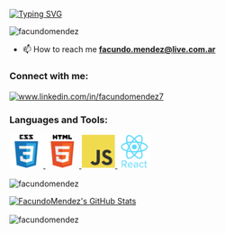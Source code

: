 <a href="https://git.io/typing-svg"><img src="https://readme-typing-svg.herokuapp.com?font=Fira+Code&size=37&pause=1000&color=B787FF&width=100&height=100&lines=Hi+%F0%9F%91%8B%2C+I'm+Facundo;A+passionate+Frontend+Developer+from+Argentina" alt="Typing SVG" /></a>

<p align="left" color:"#A693FFFF" > <img src="https://komarev.com/ghpvc/?username=facundomendez&label=Profile%20views&color=0e75b6&style=flat" alt="facundomendez" /> </p>

 - 📫 How to reach me **facundo.mendez@live.com.ar**

 <h3 align="left" color:"#A693FFFF" >Connect with me:</h3>

 <p align="left" color:"#A693FFFF" >
 <a href="https://linkedin.com/in/www.linkedin.com/in/facundomendez7" target="blank">
 <img align="center" src="https://raw.githubusercontent.com/rahuldkjain/github-profile-readme-generator/master/src/images/icons/Social/linked-in-alt.svg" alt="www.linkedin.com/in/facundomendez7" height="40" width="50" />
</a>
</p>

<h3 align="left" color:"#A693FFFF" >Languages and Tools:</h3>
    
<p align="left"> 
<a href="https://www.w3schools.com/css/" target="_blank" rel="noreferrer"> 
<img src="https://raw.githubusercontent.com/devicons/devicon/master/icons/css3/css3-original-wordmark.svg"alt="css3" width="60" height="60"/> 
</a> 
<a href="https://www.w3.org/html/" target="_blank" rel="noreferrer"> 
<img src="https://raw.githubusercontent.com/devicons/devicon/master/icons/html5/html5-original-wordmark.svg"alt="html5" width="60" height="60"/> 
</a> 
<a href="https://developer.mozilla.org/en-US/docs/Web/JavaScript" target="_blank" rel="noreferrer"> 
<img src="https://raw.githubusercontent.com/devicons/devicon/master/icons/javascript/javascript-original.svg"alt="javascript" width="60" height="60"/> 
</a> 
<a href="https://reactjs.org/" target="_blank" rel="noreferrer"> 
<img src="https://raw.githubusercontent.com/devicons/devicon/master/icons/react/react-original-wordmark.svg"alt="react" width="60" height="60"/> 
</a> 
</p>


<p>
<img align="center"  src="https://github-readme-stats.vercel.app/api/top-langs?username=facundomendez&show_icons=true&locale=en&layout=compact&cardType=level&theme=midnight-purple&Text=B787FF&Title=B183F7&Ring=B183F7&Border=AC95F7&Background=0A0010" alt="facundomendez" />
</p>


<a href="https://awesome-github-stats.azurewebsites.net/index.html??cardType=level&theme=synthwave&Text=B787FF&Title=B183F7&Ring=B183F7&Border=AC95F7&Background=0A0010">    
<img  alt="FacundoMendez's GitHub Stats" src="https://awesome-github-stats.azurewebsites.net/user-stats/FacundoMendez?cardType=level&theme=synthwave&Text=B787FF&Title=B183F7&Ring=B183F7&Border=AC95F7&Background=0A0010" />  
</a>

<p>
<img align="center" src="http://github-readme-streak-stats.herokuapp.com?user=FacundoMendez&theme=github-dark&stroke=A693FF&sideLabels=DADDFF&dates=C0C5FF&currStreakLabel=C0C5FF&sideNums=C29FF7&ring=B183F7&fire=FF7B67&currStreakNum=AC95F7&border=AC95F7&background=0A0010" alt="facundomendez" />
</p>
